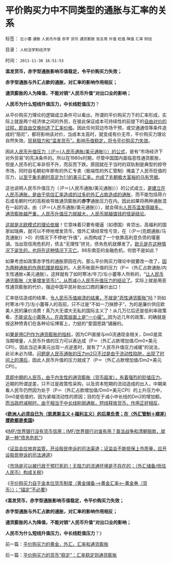 # 平价购买力中不同类型的通胀与汇率的关系

标签： `左小蕾` `通胀` `人民币升值` `赤字` `货币` `通货膨胀` `张五常` `升值` `贬值` `降值` `汇率` `财经` 

目录： `人权法学和经济学`

时间： `2011-11-30 16:51:53`

**滥发货币，赤字型通胀影响币值稳定，令平价购买力失效；**

**赤字型通胀与外汇占款的通胀，对汇率的影响作用相反；**

**通货膨胀的人为降值，不能对销“人民币升值”对出口业的影响；**

**人民币为什么短线升值压力，中长线贬值压力**？

从平价购买力理论的逻辑成立条件可以看出，所谓的平价购买力下的汇率形成，实际上就是两个经济体之间的外贸，在彼此保证成本可持续性的前提下的[自由对价的过程，即自由交换创造了汇率价格](../../../2009/2/5/市场经济的自由交换原则不容争辩.md)。因此任何双边市场干预，或交通通信等条件造成的“阻尼”，都将影响该对价，当成本太高时，就变成有价无市，平价购买力理论自然失效。[贸易阻力和“滥发货币”，影响币值稳定，将令平价购买力失效](../../../2011/11/28/货币政策拉动增长不可能；大萧条＝经济危机＋金融危机.md)。

因此[人民币升值压力（（P＝(人民币通胀/美元通胀)））的公式](../../../2010/9/30/人民币升值，美国将“严重伤害中国人民的感情”.md)，是有“市场经济下对外贸易”的先决条件的。所以在1980s时期，尽管中国国内面临恶性通货膨胀，但是人民币的汇率非但不升，而反而下跌。原因就在于当时的双轨制是典型的掠夺市场，同时自毛朝初年即有的外汇专卖（极端性的外汇管制）掩盖了人民币贬值的压力，[以至于象毛朝时高定为1:1的美元汇率，也成了毛朝极大富裕的乌有凭据](../../../2009/8/26/水洗一般均贫富的天堂.md)。

这也说明人民币升值压力（（P＝(人民币通胀/美元通胀)））的公式成立，[是建立在人民币通胀，是由于低估汇率造成的过多的外汇占款造成的通胀](../../../2011/10/14/美国需要一个敌人，谁爱上，谁上！.md)，而不能包括蒋介石或毛朝时代的高税收导致通货膨胀的**赤字**通胀压力在内。因此如果将两种通胀混在一起的话，由（（P＝(人民币通胀/美元通胀)）），就会得出[人民币滥发得越多，通货膨胀越严重，人民币升值压力就越大，人民币就越值钱的怪诞结论](../../../2011/10/14/人民币低估的经济学本质，看仇美的都是什么人？.md)。

[这就是北欧模式的理论依据](../../../2011/6/28/北欧模式不是经济学命题.md)！它意味着只要有傻逼（如德国）肯贷出，高福利的国家如瑞典，就可以不停地增发货币，借外汇填经常性亏空，在（（P＝(克朗通胀/马克通胀)）>0）的情况下不停地“升值”，从而构成了一个依靠高利息负债的堰塞湖。当出现信用危机时，债主“无理性”挤兑，债务危机就爆发了。[欧元是在这种情况下诞生的，也将在这种情况下灭亡](../../../2011/11/29/征服高卢，普法战争，清朝赔款和欧洲的债务危机.md)。98东南亚的金融危机，何尝不是如此？

如果考虑如政策赤字性的通胀原因在内，那么平价购买力理论中就要改一改了，[因为两种通胀的作用机理是相反](../../../2011/1/6/美国是税收最轻赤字最小的国家.md)的。人民币帐面升值的压力（P＝（外汇占款通胀/内生性通胀×美元通胀）。这样就有了如时寒冰/牛刀/左小蕾等人所称的，“[让人民币通货膨胀（大量增发货币）”，从而减小人民币升值压力的结论了](../../../2008/7/24/通胀不能抵销人民币汇率升值压力.md)。实际上就是用恶性通货膨胀的代价，强迫中国平民补助出口商的廉价出口！

汇率低估造成的结果，[令人民币币值崩溃的结果，不就是“恶性通货膨胀”吗](../../../2011/11/22/恶性通货膨胀“拉动增长”是很共产主义的信仰.md)？则如时寒冰/牛刀/左小蕾等人的高招，只不过是“不如一刀抹脖子”，为的是廉价供应欧美人民的廉价消费！真乃大无谓大无私的国际主义了！从几万亿后还是低利率政策看，[不能说左小蕾等人，在政策层面上是“一小撮”。](../../../2011/8/29/“钞票印少了会通胀”，左小蕾力挺张五常.md)因为近几年的政策，的确就是按这种愤青们在各种论坛博客上，力挺的“爱国思路”铺展的。

如[果是用CPI作为通货膨胀的指标](../../../2010/7/7/人民币升值将造成通缩牛市.md)，因为CPI直接与m0流通现金相关，Dm0是其当期增量，人民币升值的压力可以表达成（P＝（外汇占款增加值/Dm0×美元CPI）。因此当近来美元出现一点逆差时，就有了“人民币升值压力减缓”的说法，此论未必为错。[问题是人民币通胀的压力m2只不过是由于流动性陷阱，出现了时间上的滞后](http://blog.sina.com.cn/u/5563a64d0102dvin)，因此人民币升值的压力就成了（P＝（外汇占款增加值/Dm2×美元CPI）。

[意即中期的人民币，由于内生性的通货膨胀（货币超发），有着强烈的贬值压力](../../../2011/11/7/只要功夫深，忽悠能当真，“人民币有贬值压力论”.md)。近期的所谓逆差，只不过是政策性采购，以及资本短期的流动造成的出入，中期来看人民币仍然因为处于（P＝（外汇占款增加值/Dm0×美元CPI）的上升压力中，Dm0是低值的，因为紧缩流动性的原因；目的在于减小中长线的Dm2的增加额。[而当政府减税时，由于相当于中长线削弱通胀，短线释放货币，作用正好相反](../../../2010/7/7/不要象希特勒先生一样用心良苦.md)。

《[**欧洲人必须自已为（凯恩斯主义＋福利主义）的后果负责；在（外汇管制＋顺差）援欧都是卖国**](../../../2011/11/29/（外汇管制＋顺差）下援欧都是卖国.md)》

《[IMF/世界银行没有货币信用；IMF/世界银行对谁有用？普法战争和清朝赔款，就是一种“债务危机”](../../../2011/11/29/征服高卢，普法战争，清朝赔款和欧洲的债务危机.md)》

《[证监会应放弃监管，开设股民申诉的司法渠道；证监会不能担保上市质量，应开设股民申诉的司法通道](../../../2011/11/29/证监会应放弃监管，开设司法仲裁渠道.md)》

《[市场是可以被行政干预打死的！无阻力的流通环境是不存在的；（外汇储备/低估人民币）构成关税](../../../2011/11/30/市场不是万能的，市场是可以被行政干预打死.md)》

《[平价购买力自于金本位货币制度（黄金储备——>黄金汇率<——黄金券（货币））；“锚定”不必要](../../../2011/11/30/平价购买力的黄金，外汇，汇率和通货膨胀.md)》

《**滥发货币，赤字型通胀影响币值稳定，令平价购买力失效；**

**赤字型通胀与外汇占款的通胀，对汇率的影响作用相反；**

**通货膨胀的人为降值，不能对销“人民币升值”对出口业的影响；**

**人民币为什么短线升值压力，中长线贬值压力**？》



前一篇：[平价购买力的黄金，外汇，汇率和通货膨胀](../../../2011/11/30/平价购买力的黄金，外汇，汇率和通货膨胀.md)

后一篇：[平价购买力的货币“稳定”：汇率稳定则通货膨胀](../../../2011/11/30/平价购买力的货币“稳定”：汇率稳定则通货膨胀.md)